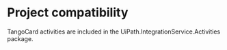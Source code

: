 ﻿# Project compatibility

TangoCard activities are included in the
                UiPath.IntegrationService.Activities package.




|  |
| ---
